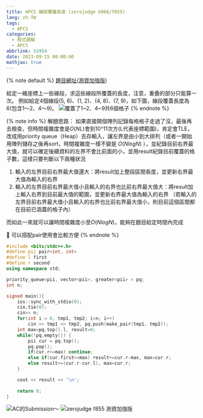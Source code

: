 ```yaml
---
title: APCS 線段覆蓋長度 (zerojudge b966/f855)
lang: zh-TW
tags:
  - APCS
categories:
  - 程式題解
  - APCS
abbrlink: 51954
date: 2023-09-15 00:00:00
mathjax: true
---
```


{% note default %}
[題目網址](https://zerojudge.tw/ShowProblem?problemid=b966)([測資加強版](https://zerojudge.tw/ShowProblem?problemid=f855))

給定一維座標上一些線段，求這些線段所覆蓋的長度，注意，重疊的部分只能算一次。
例如給定4個線段(5, 6)、(1, 2)、(4, 8)、(7, 9)，如下圖，線段覆蓋長度為6(包含1～2、4～9)。
![覆蓋了1~2、4~9共6個格子](https://i.imgur.com/Oq742JS.png)
{% endnote %}
<!--more-->

{% note info %}
解題思路：
如果直接開個陣列記錄每格格子走過了沒，最後再去檢查，但時間複雜度會是$O(NL)$會到10^11次方(L代表座標範圍)，肯定會TLE，改成用priority queue（Heap）去存輸入，讓左界是由小到大排列（或者一開始用陣列儲存之後再sort，時間複雜度一樣不變是 $O(N log N)$ ），並紀錄目前右界最大值，就可以確定後續資料的左界不會比前面的小，並用result紀錄目前覆蓋的格子數，這樣只要判斷以下兩種狀況

1. 輸入的左界目前右界最大值還大：將result加上整段區間長度，並更新右界最大值為輸入的右界
2. 輸入的左界目前右界最大值小且輸入的右界也比前右界最大值大：將result加上輸入右界到目前最大值的範圍，並更新右界最大值為輸入的右界
（若輸入的左界目前右界最大值小且輸入的右界也比前右界最大值小，則目前這個區間都在目前已涵蓋的格子內）

而如此一來就可以讓時間複雜度小至$O(N log N)$，能夠在題目給定時間內完成

🌟 可以搭配pair使用會比較方便
{% endnote %}

```c++ APCS 線段覆蓋長度 
#include <bits/stdc++.h>
#define pii pair<int, int>
#define l first
#define r second
using namespace std;

priority_queue<pii, vector<pii>, greater<pii> > pq;
int n;

signed main(){
    ios::sync_with_stdio(0);
    cin.tie(0);
    cin>> n;
    for(int i = 0, tmp1, tmp2; i<n; i++)
        cin >> tmp1 >> tmp2, pq.push(make_pair(tmp1, tmp2));
    int max=pq.top().l, result=0;
    while(!pq.empty()) {
        pii cur = pq.top();
        pq.pop();
        if(cur.r<=max) continue;
        else if(cur.first<=max) result+=cur.r-max, max=cur.r;
        else result+=(cur.r-cur.l), max=cur.r;
    }

    cout << result << '\n';
    
    return 0;
}

```

![AC的Submission～](https://i.imgur.com/iXeRWtQ.png)
![zerojudge f855 測資加強版](https://i.imgur.com/f5e2FHF.png)
